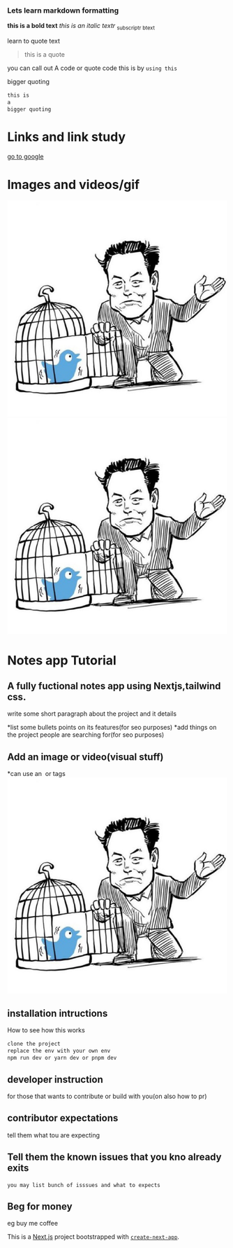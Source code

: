 ### Lets learn markdown formatting
**this is a bold  text**
*this is an italic textr*
<sub>subscriptr btext</sub>

learn to quote text
>this is a quote

you can call out A code or quote code 
this is by `using this`

bigger quoting
```
this is 
a 
bigger quoting
```

# Links and link study
[go to google](https://google.com)

# Images and videos/gif
![cat image](./20220425_205815.jpg)
![cat image](20220425_205815.jpg)
















# Notes app Tutorial 

## A fully fuctional notes app using Nextjs,tailwind css.

write some short paragraph about the project and it details

*list some bullets points on its features(for seo purposes)
*add things on the project people are searching for(for seo purposes)

## Add an image or video(visual stuff)
*can use an <img> or <a> tags
<img src="./20220425_205815.jpg" alt="a twitter image"  >

## installation intructions
How to see how this works
```
clone the project
replace the env with your own env
npm run dev or yarn dev or pnpm dev
```

## developer instruction
for those that wants to contribute or build with you(on also how to pr)

## contributor expectations
tell them what tou are expecting


## Tell them the known issues that you kno already exits
```
you may list bunch of isssues and what to expects
```

## Beg for money
eg buy me  coffee



This is a [Next.js](https://nextjs.org/) project bootstrapped with [`create-next-app`](https://github.com/vercel/next.js/tree/canary/packages/create-next-app).